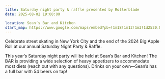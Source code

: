 ```yaml
---
title: Saturday night party & raffle presented by Rollerblade
date: 2025-08-02 19:00:00

location: Sean’s Bar and Kitchen
start_map: https://www.google.com/maps/embed?pb=!1m18!1m12!1m3!1d2520.8545913473213!2d-73.98191515298603!3d40.75854017181714!2m3!1f0!2f0!3f0!3m2!1i1024!2i768!4f13.1!3m3!1m2!1s0x89c258ff1d76cd17%3A0x265d59241d5038d4!2sSean's%20Bar%20%26%20Kitchen!5e0!3m2!1sen!2sus!4v1752180342695!5m2!1sen!2sus
---
```


Celebrate street skating in New York City and the end of the 2024 Big Apple Roll at our annual Saturday Night Party & Raffle.

This year’s Saturday night party will be held at Sean’s Bar and Kitchen! The BAR is providing a wide selection of heavy appetizers to accommodate most diets (reach out with any questions). Drinks on your own—Sean’s has a full bar with 54 beers on tap!
